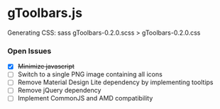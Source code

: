 # gToolbars.js

Generating CSS:
  sass gToolbars-0.2.0.scss > gToolbars-0.2.0.css

### Open Issues

- [x] ~~Minimize javascript~~
- [ ] Switch to a single PNG image containing all icons
- [ ] Remove Material Design Lite dependency by implementing tooltips
- [ ] Remove jQuery dependency
- [ ] Implement CommonJS and AMD compatibility
